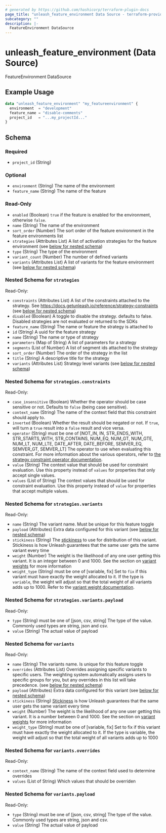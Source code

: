 ```yaml
---
# generated by https://github.com/hashicorp/terraform-plugin-docs
page_title: "unleash_feature_environment Data Source - terraform-provider-unleash"
subcategory: ""
description: |-
  FeatureEnvironment DataSource
---
```


# unleash_feature_environment (Data Source)

FeatureEnvironment DataSource

## Example Usage

```terraform
data "unleash_feature_environment" "my_featureenvironment" {
  environment  = "development"
  feature_name = "disable-comments"
  project_id   = "...my_projectId..."
}
```

<!-- schema generated by tfplugindocs -->
## Schema

### Required

- `project_id` (String)

### Optional

- `environment` (String) The name of the environment
- `feature_name` (String) The name of the feature

### Read-Only

- `enabled` (Boolean) `true` if the feature is enabled for the environment, otherwise `false`.
- `name` (String) The name of the environment
- `sort_order` (Number) The sort order of the feature environment in the feature environments list
- `strategies` (Attributes List) A list of activation strategies for the feature environment (see [below for nested schema](#nestedatt--strategies))
- `type` (String) The type of the environment
- `variant_count` (Number) The number of defined variants
- `variants` (Attributes List) A list of variants for the feature environment (see [below for nested schema](#nestedatt--variants))

<a id="nestedatt--strategies"></a>
### Nested Schema for `strategies`

Read-Only:

- `constraints` (Attributes List) A list of the constraints attached to the strategy. See https://docs.getunleash.io/reference/strategy-constraints (see [below for nested schema](#nestedatt--strategies--constraints))
- `disabled` (Boolean) A toggle to disable the strategy. defaults to false. Disabled strategies are not evaluated or returned to the SDKs
- `feature_name` (String) The name or feature the strategy is attached to
- `id` (String) A uuid for the feature strategy
- `name` (String) The name or type of strategy
- `parameters` (Map of String) A list of parameters for a strategy
- `segments` (List of Number) A list of segment ids attached to the strategy
- `sort_order` (Number) The order of the strategy in the list
- `title` (String) A descriptive title for the strategy
- `variants` (Attributes List) Strategy level variants (see [below for nested schema](#nestedatt--strategies--variants))

<a id="nestedatt--strategies--constraints"></a>
### Nested Schema for `strategies.constraints`

Read-Only:

- `case_insensitive` (Boolean) Whether the operator should be case sensitive or not. Defaults to `false` (being case sensitive).
- `context_name` (String) The name of the context field that this constraint should apply to.
- `inverted` (Boolean) Whether the result should be negated or not. If `true`, will turn a `true` result into a `false` result and vice versa.
- `operator` (String) must be one of [NOT_IN, IN, STR_ENDS_WITH, STR_STARTS_WITH, STR_CONTAINS, NUM_EQ, NUM_GT, NUM_GTE, NUM_LT, NUM_LTE, DATE_AFTER, DATE_BEFORE, SEMVER_EQ, SEMVER_GT, SEMVER_LT]
The operator to use when evaluating this constraint. For more information about the various operators, refer to [the strategy constraint operator documentation](https://docs.getunleash.io/reference/strategy-constraints#strategy-constraint-operators).
- `value` (String) The context value that should be used for constraint evaluation. Use this property instead of `values` for properties that only accept single values.
- `values` (List of String) The context values that should be used for constraint evaluation. Use this property instead of `value` for properties that accept multiple values.


<a id="nestedatt--strategies--variants"></a>
### Nested Schema for `strategies.variants`

Read-Only:

- `name` (String) The variant name. Must be unique for this feature toggle
- `payload` (Attributes) Extra data configured for this variant (see [below for nested schema](#nestedatt--strategies--variants--payload))
- `stickiness` (String) The [stickiness](https://docs.getunleash.io/reference/feature-toggle-variants#variant-stickiness) to use for distribution of this variant. Stickiness is how Unleash guarantees that the same user gets the same variant every time
- `weight` (Number) The weight is the likelihood of any one user getting this variant. It is an integer between 0 and 1000. See the section on [variant weights](https://docs.getunleash.io/reference/feature-toggle-variants#variant-weight) for more information
- `weight_type` (String) must be one of [variable, fix]
Set to `fix` if this variant must have exactly the weight allocated to it. If the type is `variable`, the weight will adjust so that the total weight of all variants adds up to 1000. Refer to the [variant weight documentation](https://docs.getunleash.io/reference/feature-toggle-variants#variant-weight).

<a id="nestedatt--strategies--variants--payload"></a>
### Nested Schema for `strategies.variants.payload`

Read-Only:

- `type` (String) must be one of [json, csv, string]
The type of the value. Commonly used types are string, json and csv.
- `value` (String) The actual value of payload




<a id="nestedatt--variants"></a>
### Nested Schema for `variants`

Read-Only:

- `name` (String) The variants name. Is unique for this feature toggle
- `overrides` (Attributes List) Overrides assigning specific variants to specific users. The weighting system automatically assigns users to specific groups for you, but any overrides in this list will take precedence. (see [below for nested schema](#nestedatt--variants--overrides))
- `payload` (Attributes) Extra data configured for this variant (see [below for nested schema](#nestedatt--variants--payload))
- `stickiness` (String) [Stickiness](https://docs.getunleash.io/reference/feature-toggle-variants#variant-stickiness) is how Unleash guarantees that the same user gets the same variant every time
- `weight` (Number) The weight is the likelihood of any one user getting this variant. It is a number between 0 and 1000. See the section on [variant weights](https://docs.getunleash.io/reference/feature-toggle-variants#variant-weight) for more information
- `weight_type` (String) must be one of [variable, fix]
Set to fix if this variant must have exactly the weight allocated to it. If the type is variable, the weight will adjust so that the total weight of all variants adds up to 1000

<a id="nestedatt--variants--overrides"></a>
### Nested Schema for `variants.overrides`

Read-Only:

- `context_name` (String) The name of the context field used to determine overrides
- `values` (List of String) Which values that should be overriden


<a id="nestedatt--variants--payload"></a>
### Nested Schema for `variants.payload`

Read-Only:

- `type` (String) must be one of [json, csv, string]
The type of the value. Commonly used types are string, json and csv.
- `value` (String) The actual value of payload


